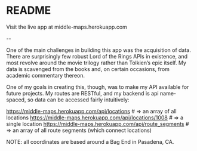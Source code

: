 # README

Visit the live app at middle-maps.herokuapp.com

--

One of the main challenges in building this app was the acquisition of data. There are surprisingly few robust Lord of the Rings APIs in existence, and most revolve around the movie trilogy rather than Tolkien’s epic itself. My data is scavenged from the books and, on certain occasions, from academic commentary thereon.

One of my goals in creating this, though, was to make my API available for future projects. My routes are RESTful, and my backend is api name-spaced, so data can be accessed fairly intuitively:

https://middle-maps.herokuapp.com/api/locations   # => an array of all locations
https://middle-maps.herokuapp.com/api/locations/1008  # => a single location
https://middle-maps.herokuapp.com/api/route_segments  # => an array of all route segments (which connect locations)

NOTE: all coordinates are based around a Bag End in Pasadena, CA.
